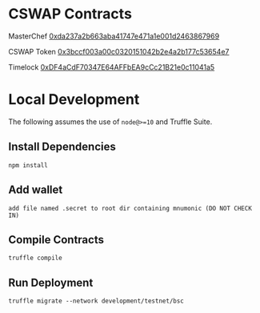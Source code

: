 # CSWAP Contracts

MasterChef
[0xda237a2b663aba41747e471a1e001d2463867969](https://explorer-mainnet.maticvigil.com/address/0xda237a2b663aba41747e471a1e001d2463867969)

CSWAP Token
[0x3bccf003a00c0320151042b2e4a2b177c53654e7](https://explorer-mainnet.maticvigil.com/address/0x3bccf003a00c0320151042b2e4a2b177c53654e7)

Timelock
[0xDF4aCdF70347E64AFFbEA9cCc21B21e0c11041a5](https://explorer-mainnet.maticvigil.com/address/0xDF4aCdF70347E64AFFbEA9cCc21B21e0c11041a5)

# Local Development

The following assumes the use of `node@>=10` and Truffle Suite.

## Install Dependencies

`npm install`

## Add wallet

`add file named .secret to root dir containing mnumonic (DO NOT CHECK IN)`

## Compile Contracts

`truffle compile`

## Run Deployment

`truffle migrate --network development/testnet/bsc`